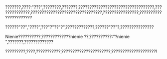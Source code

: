 ---
---
???????,????:"???",????????,???????,??????????????????????????????????,??????????????,????????????????????????????????,????????????????,??????????????????????

??????"??","????",???"?"??"?",?????????????,??????"??"?,???????????????

Nienie??????????,?????????????nienie ??,??????????:"?nienie ",???????,?????????????

?????????,????,???????????,??????????????????????,????????????????????!
